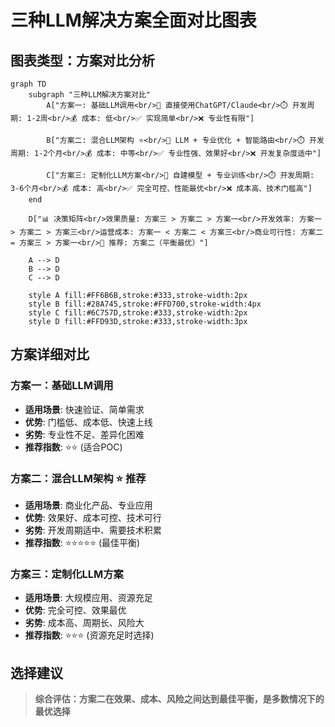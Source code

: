 # 三种LLM解决方案全面对比图表

## 图表类型：方案对比分析

```mermaid
graph TD
    subgraph "三种LLM解决方案对比"
        A["方案一: 基础LLM调用<br/>🔧 直接使用ChatGPT/Claude<br/>⏱️ 开发周期: 1-2周<br/>💰 成本: 低<br/>✅ 实现简单<br/>❌ 专业性有限"]
        
        B["方案二: 混合LLM架构 ⭐️<br/>🔧 LLM + 专业优化 + 智能路由<br/>⏱️ 开发周期: 1-2个月<br/>💰 成本: 中等<br/>✅ 专业性强、效果好<br/>❌ 开发复杂度适中"]
        
        C["方案三: 定制化LLM方案<br/>🔧 自建模型 + 专业训练<br/>⏱️ 开发周期: 3-6个月<br/>💰 成本: 高<br/>✅ 完全可控、性能最优<br/>❌ 成本高、技术门槛高"]
    end
    
    D["📊 决策矩阵<br/>效果质量: 方案三 > 方案二 > 方案一<br/>开发效率: 方案一 > 方案二 > 方案三<br/>运营成本: 方案一 < 方案二 < 方案三<br/>商业可行性: 方案二 = 方案三 > 方案一<br/>🎯 推荐: 方案二（平衡最优）"]
    
    A --> D
    B --> D
    C --> D
    
    style A fill:#FF6B6B,stroke:#333,stroke-width:2px
    style B fill:#28A745,stroke:#FFD700,stroke-width:4px
    style C fill:#6C757D,stroke:#333,stroke-width:2px
    style D fill:#FFD93D,stroke:#333,stroke-width:3px
```

## 方案详细对比

### 方案一：基础LLM调用
- **适用场景**: 快速验证、简单需求
- **优势**: 门槛低、成本低、快速上线
- **劣势**: 专业性不足、差异化困难
- **推荐指数**: ⭐⭐ (适合POC)

### 方案二：混合LLM架构 ⭐️ 推荐
- **适用场景**: 商业化产品、专业应用
- **优势**: 效果好、成本可控、技术可行
- **劣势**: 开发周期适中、需要技术积累
- **推荐指数**: ⭐⭐⭐⭐⭐ (最佳平衡)

### 方案三：定制化LLM方案
- **适用场景**: 大规模应用、资源充足
- **优势**: 完全可控、效果最优
- **劣势**: 成本高、周期长、风险大
- **推荐指数**: ⭐⭐⭐ (资源充足时选择)

## 选择建议
> **综合评估：方案二在效果、成本、风险之间达到最佳平衡，是多数情况下的最优选择** 